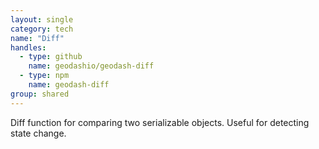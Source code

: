 ```yaml
---
layout: single
category: tech
name: "Diff"
handles:
  - type: github
    name: geodashio/geodash-diff
  - type: npm
    name: geodash-diff
group: shared
---
```


Diff function for comparing two serializable objects.  Useful for detecting state change.
